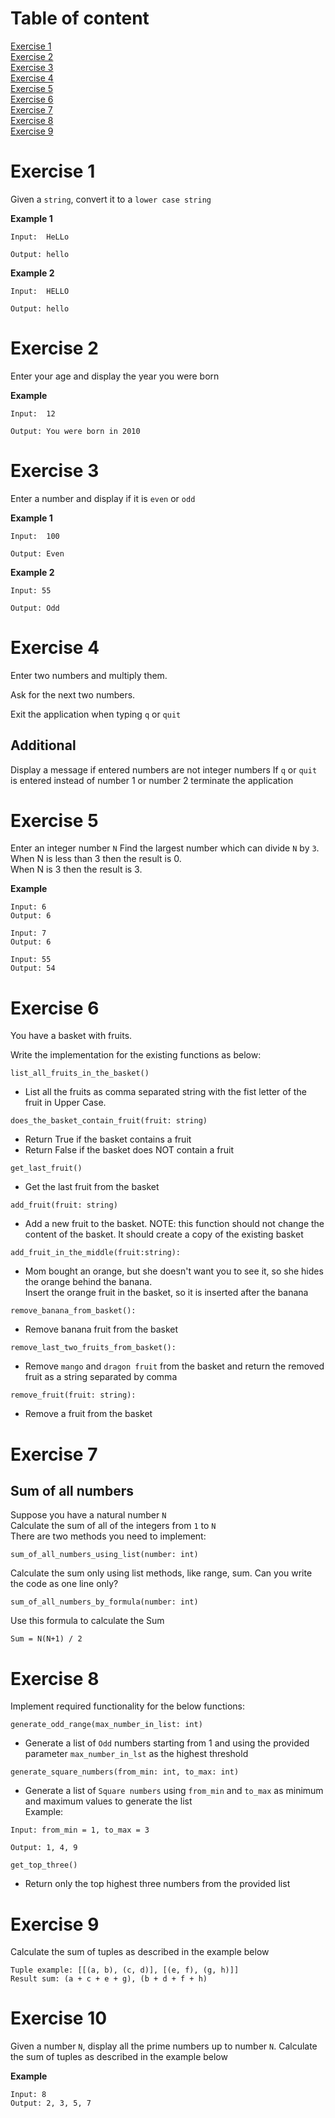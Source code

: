 # Table of content
[Exercise 1](#exercise-1)\
[Exercise 2](#exercise-2)\
[Exercise 3](#exercise-3)\
[Exercise 4](#exercise-4)\
[Exercise 5](#exercise-5)\
[Exercise 6](#exercise-6)\
[Exercise 7](#exercise-7)\
[Exercise 8](#exercise-8)\
[Exercise 9](#exercise-9)

# Exercise 1

Given a `string`, convert it to a `lower case string`

**Example 1**

```
Input:  HeLLo

Output: hello
```

**Example 2**

```
Input:  HELLO

Output: hello
```


# Exercise 2
Enter your age and display the year you were born

**Example**

```
Input:  12

Output: You were born in 2010
```

# Exercise 3
Enter a number and display if it is `even` or `odd`

**Example 1**

```
Input:  100

Output: Even
```

**Example 2**

```
Input: 55

Output: Odd
```

# Exercise 4
Enter two numbers and multiply them.

Ask for the next two numbers.

Exit the application when typing `q` or `quit`

## Additional
Display a message if entered numbers are not integer numbers
If `q` or `quit` is entered instead of number 1 or number 2 terminate the application


# Exercise 5
Enter an integer number `N`
Find the largest number which can divide `N` by `3`.\
When N is less than 3 then the result is 0.\
When N is 3 then the result is 3.

**Example**

```
Input: 6
Output: 6

Input: 7
Output: 6

Input: 55
Output: 54
```

# Exercise 6
You have a basket with fruits.

Write the implementation for the existing functions as below:

```
list_all_fruits_in_the_basket()
```

- List all the fruits as comma separated string with the fist letter of the fruit in Upper Case.

```
does_the_basket_contain_fruit(fruit: string)
```

- Return True if the basket contains a fruit
- Return False if the basket does NOT contain a fruit

```
get_last_fruit()
```
  - Get the last fruit from the basket

```
add_fruit(fruit: string)
```
- Add a new fruit to the basket.
NOTE: this function should not change the content of the basket. It should create a copy of the existing basket

```
add_fruit_in_the_middle(fruit:string):
```
- Mom bought an orange, but she doesn't want you to see it, so she hides the orange behind the banana. \
Insert the orange fruit in the basket, so it is inserted after the banana
  
```
remove_banana_from_basket():
```
- Remove banana fruit from the basket
  
```
remove_last_two_fruits_from_basket():
```
- Remove `mango` and `dragon fruit` from the basket and return the removed fruit as a string separated by comma

```
remove_fruit(fruit: string):
```
- Remove a fruit from the basket

# Exercise 7
## Sum of all numbers
Suppose you have a natural number `N`\
Calculate the sum of all of the integers from `1` to `N`\
There are two methods you need to implement:
```
sum_of_all_numbers_using_list(number: int)
```
Calculate the sum only using list methods, like range, sum. Can you write the code as one line only?

```
sum_of_all_numbers_by_formula(number: int)
```
Use this formula to calculate the Sum
```
Sum = N(N+1) / 2
```

# Exercise 8
Implement required functionality for the below functions:
```
generate_odd_range(max_number_in_list: int)
```
- Generate a list of `Odd` numbers starting from 1 and using the provided parameter `max_number_in_lst` as the highest threshold 

```
generate_square_numbers(from_min: int, to_max: int)
```
- Generate a list of `Square numbers` using `from_min` and `to_max` as minimum and maximum values to generate the list\
Example:
```
Input: from_min = 1, to_max = 3

Output: 1, 4, 9
```

```
get_top_three()
```
- Return only the top highest three numbers from the provided list

# Exercise 9
Calculate the sum of tuples as described in the example below
```
Tuple example: [[(a, b), (c, d)], [(e, f), (g, h)]]
Result sum: (a + c + e + g), (b + d + f + h)
```

# Exercise 10
Given a number `N`, display all the prime numbers up to number `N`.
Calculate the sum of tuples as described in the example below

**Example**
```
Input: 8
Output: 2, 3, 5, 7
```

